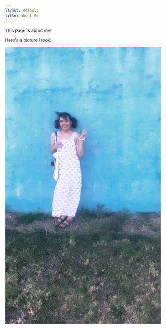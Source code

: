```yaml
---
layout: default
title: About Me
---
```


This page is about me!

Here's a picture I took:

![Exploring Calvert, TX](image0.JPEG)
